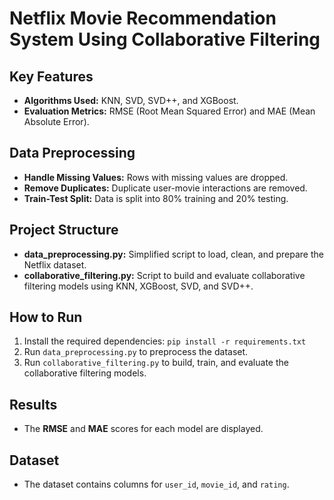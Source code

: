 # Netflix Movie Recommendation System Using Collaborative Filtering

## Key Features
- **Algorithms Used:** KNN, SVD, SVD++, and XGBoost.
- **Evaluation Metrics:** RMSE (Root Mean Squared Error) and MAE (Mean Absolute Error).

## Data Preprocessing
- **Handle Missing Values:** Rows with missing values are dropped.
- **Remove Duplicates:** Duplicate user-movie interactions are removed.
- **Train-Test Split:** Data is split into 80% training and 20% testing.

## Project Structure
- **data_preprocessing.py:** Simplified script to load, clean, and prepare the Netflix dataset.
- **collaborative_filtering.py:** Script to build and evaluate collaborative filtering models using KNN, XGBoost, SVD, and SVD++.

## How to Run
1. Install the required dependencies: `pip install -r requirements.txt`
2. Run `data_preprocessing.py` to preprocess the dataset.
3. Run `collaborative_filtering.py` to build, train, and evaluate the collaborative filtering models.

## Results
- The **RMSE** and **MAE** scores for each model are displayed.

## Dataset
- The dataset contains columns for `user_id`, `movie_id`, and `rating`.
